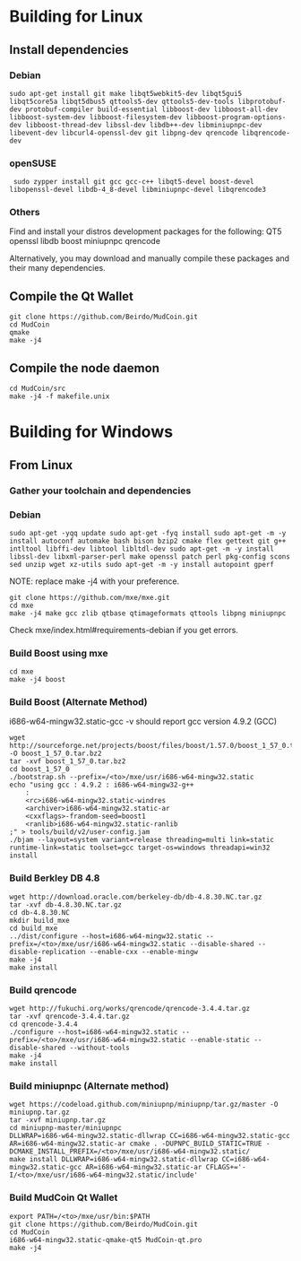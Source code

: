 # Building for Linux

## Install dependencies

### Debian

```
sudo apt-get install git make libqt5webkit5-dev libqt5gui5 libqt5core5a libqt5dbus5 qttools5-dev qttools5-dev-tools libprotobuf-dev protobuf-compiler build-essential libboost-dev libboost-all-dev libboost-system-dev libboost-filesystem-dev libboost-program-options-dev libboost-thread-dev libssl-dev libdb++-dev libminiupnpc-dev libevent-dev libcurl4-openssl-dev git libpng-dev qrencode libqrencode-dev
```

### openSUSE

```
 sudo zypper install git gcc gcc-c++ libqt5-devel boost-devel libopenssl-devel libdb-4_8-devel libminiupnpc-devel libqrencode3
```

### Others

Find and install your distros development packages for the following:
QT5
openssl
libdb
boost
miniupnpc
qrencode

Alternatively, you may download and manually compile these packages and their many dependencies.

## Compile the Qt Wallet

```
git clone https://github.com/Beirdo/MudCoin.git
cd MudCoin
qmake
make -j4
```

## Compile the node daemon

```
cd MudCoin/src
make -j4 -f makefile.unix
```

# Building for Windows

## From Linux

### Gather your toolchain and dependencies

### Debian

``
sudo apt-get -yqq update
sudo apt-get -fyq install
sudo apt-get -m -y install autoconf automake bash bison bzip2 cmake flex gettext git g++ intltool libffi-dev libtool libltdl-dev
sudo apt-get -m -y install libssl-dev libxml-parser-perl make openssl patch perl pkg-config scons sed unzip wget xz-utils
sudo apt-get -m -y install autopoint gperf 
``

NOTE: replace make -j4 with your preference.

```
git clone https://github.com/mxe/mxe.git
cd mxe
make -j4 make gcc zlib qtbase qtimageformats qttools libpng miniupnpc
```
Check mxe/index.html#requirements-debian if you get errors.

### Build Boost using mxe

```
cd mxe
make -j4 boost
```

### Build Boost (Alternate Method)
i686-w64-mingw32.static-gcc -v should report gcc version 4.9.2 (GCC)

```
wget http://sourceforge.net/projects/boost/files/boost/1.57.0/boost_1_57_0.tar.bz2/download -O boost_1_57_0.tar.bz2
tar -xvf boost_1_57_0.tar.bz2
cd boost_1_57_0
./bootstrap.sh --prefix=/<to>/mxe/usr/i686-w64-mingw32.static
echo "using gcc : 4.9.2 : i686-w64-mingw32-g++
    :
    <rc>i686-w64-mingw32.static-windres
    <archiver>i686-w64-mingw32.static-ar
    <cxxflags>-frandom-seed=boost1
    <ranlib>i686-w64-mingw32.static-ranlib
;" > tools/build/v2/user-config.jam
./bjam --layout=system variant=release threading=multi link=static runtime-link=static toolset=gcc target-os=windows threadapi=win32 install

```
### Build Berkley DB 4.8

```
wget http://download.oracle.com/berkeley-db/db-4.8.30.NC.tar.gz
tar -xvf db-4.8.30.NC.tar.gz
cd db-4.8.30.NC
mkdir build_mxe
cd build_mxe
../dist/configure --host=i686-w64-mingw32.static --prefix=/<to>/mxe/usr/i686-w64-mingw32.static --disable-shared --disable-replication --enable-cxx --enable-mingw
make -j4
make install
```

### Build qrencode
```
wget http://fukuchi.org/works/qrencode/qrencode-3.4.4.tar.gz
tar -xvf qrencode-3.4.4.tar.gz
cd qrencode-3.4.4
./configure --host=i686-w64-mingw32.static --prefix=/<to>/mxe/usr/i686-w64-mingw32.static --enable-static --disable-shared --without-tools
make -j4
make install
```

### Build miniupnpc (Alternate method)

```
wget https://codeload.github.com/miniupnp/miniupnp/tar.gz/master -O miniupnp.tar.gz
tar -xvf miniupnp.tar.gz
cd miniupnp-master/miniupnpc
DLLWRAP=i686-w64-mingw32.static-dllwrap CC=i686-w64-mingw32.static-gcc AR=i686-w64-mingw32.static-ar cmake . -DUPNPC_BUILD_STATIC=TRUE -DCMAKE_INSTALL_PREFIX=/<to>/mxe/usr/i686-w64-mingw32.static/
make install DLLWRAP=i686-w64-mingw32.static-dllwrap CC=i686-w64-mingw32.static-gcc AR=i686-w64-mingw32.static-ar CFLAGS+='-I/<to>/mxe/usr/i686-w64-mingw32.static/include'
```

### Build MudCoin Qt Wallet
```
export PATH=/<to>/mxe/usr/bin:$PATH
git clone https://github.com/Beirdo/MudCoin.git
cd MudCoin
i686-w64-mingw32.static-qmake-qt5 MudCoin-qt.pro
make -j4
```
